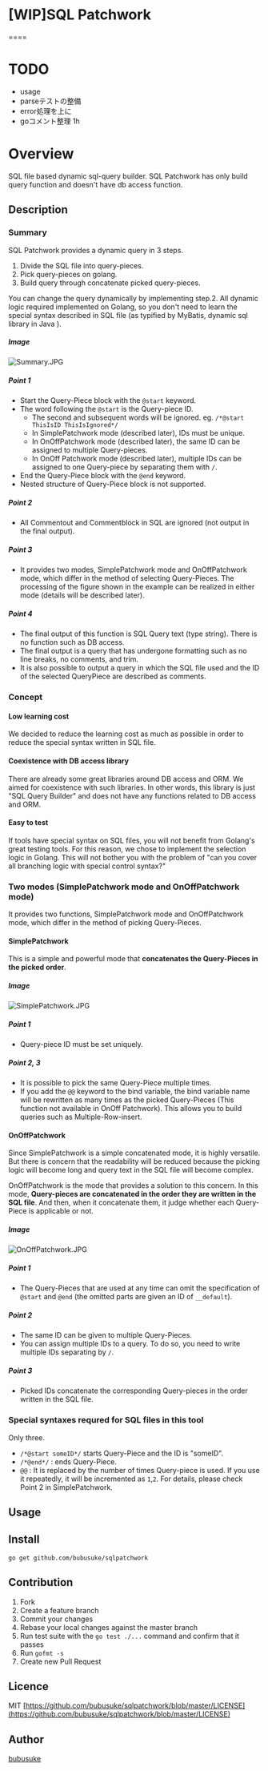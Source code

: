 # [WIP]SQL Patchwork
====

# TODO
  - usage
  - parseテストの整備
  - error処理を上に
  - goコメント整理 1h


# Overview
SQL file based dynamic sql-query builder.
SQL Patchwork has only build query function and doesn't have db access function.

## Description
### Summary
SQL Patchwork provides a dynamic query in 3 steps.

1. Divide the SQL file into query-pieces.
2. Pick query-pieces on golang.
3. Build query through concatenate picked query-pieces.

You can change the query dynamically by implementing step.2.
All dynamic logic required implemented on Golang, so you don't need to learn the special syntax described in SQL file (as typified by MyBatis, dynamic sql library in Java ).

##### Image
![Summary.JPG](https://github.com/bubusuke/sqlpatchwork/blob/master/doc_materials/Summary.JPG)

##### Point 1
* Start the Query-Piece block with the `@start` keyword.
* The word following the `@start` is the Query-piece ID.
    * The second and subsequent words will be ignored. eg. `/*@start ThisIsID ThisIsIgnored*/`
    * In SimplePatchwork mode (described later), IDs must be unique.
    * In OnOffPatchwork mode (described later), the same ID can be assigned to multiple Query-pieces.
    * In OnOff Patchwork mode (described later), multiple IDs can be assigned to one Query-piece by separating them with `/`.
* End the Query-Piece block with the `@end` keyword.
* Nested structure of Query-Piece block is not supported.

##### Point 2
* All Commentout and Commentblock in SQL are ignored (not output in the final output).

##### Point 3
* It provides two modes, SimplePatchwork mode and OnOffPatchwork mode, which differ in the method of selecting Query-Pieces. The processing of the figure shown in the example can be realized in either mode (details will be described later).

##### Point 4
* The final output of this function is SQL Query text (type string). There is no function such as DB access.
* The final output is a query that has undergone formatting such as no line breaks, no comments, and trim.
* It is also possible to output a query in which the SQL file used and the ID of the selected QueryPiece are described as comments.

### Concept

#### Low learning cost
We decided to reduce the learning cost as much as possible in order to reduce the special syntax written in SQL file.

#### Coexistence with DB access library
There are already some great libraries around DB access and ORM. We aimed for coexistence with such libraries. In other words, this library is just "SQL Query Builder" and does not have any functions related to DB access and ORM.

#### Easy to test
If tools have special syntax on SQL files, you will not benefit from Golang's great testing tools. For this reason, we chose to implement the selection logic in Golang. This will not bother you with the problem of "can you cover all branching logic with special control syntax?"

### Two modes (SimplePatchwork mode and OnOffPatchwork mode)
It provides two functions, SimplePatchwork mode and OnOffPatchwork mode, which differ in the method of picking Query-Pieces.

#### SimplePatchwork
This is a simple and powerful mode that **concatenates the Query-Pieces in the picked order**.

##### Image
![SimplePatchwork.JPG](https://github.com/bubusuke/sqlpatchwork/blob/master/doc_materials/SimplePatchwork.JPG)

##### Point 1
* Query-piece ID must be set uniquely.

##### Point 2, 3
* It is possible to pick the same Query-Piece multiple times.
* If you add the `@@` keyword to the bind variable, the bind variable name will be rewritten as many times as the picked Query-Pieces (This function not available in OnOff Patchwork). This allows you to build queries such as Multiple-Row-insert.

#### OnOffPatchwork
Since SimplePatchwork is a simple concatenated mode, it is highly versatile. But there is concern that the readability will be reduced because the picking logic will become long and query text in the SQL file will become complex.

OnOffPatchwork is the mode that provides a solution to this concern.
In this mode, **Query-pieces are concatenated in the order they are written in the SQL file**.
And then, when it concatenate them, it judge whether each Query-Piece is applicable or not.

##### Image
![OnOffPatchwork.JPG](https://github.com/bubusuke/sqlpatchwork/blob/master/doc_materials/OnOffPatchwork.JPG)

##### Point 1
* The Query-Pieces that are used at any time can omit the specification of `@start` and `@end` (the omitted parts are given an ID of `__default`).

##### Point 2
* The same ID can be given to multiple Query-Pieces.
* You can assign multiple IDs to a query. To do so, you need to write multiple IDs separating by `/`.

##### Point 3
* Picked IDs concatenate the corresponding Query-pieces in the order written in the SQL file.


### Special syntaxes requred for SQL files in this tool
Only three.

* `/*@start someID*/` starts Query-Piece and the ID is "someID".
* `/*@end*/` : ends Query-Piece.
* `@@` : It is replaced by the number of times Query-piece is used. If you use it repeatedly, it will be incremented as `1`,`2`. For details, please check Point 2 in SimplePatchwork.

## Usage

## Install
```
go get github.com/bubusuke/sqlpatchwork
```

## Contribution
1. Fork
2. Create a feature branch
3. Commit your changes
4. Rebase your local changes against the master branch
5. Run test suite with the `go test ./...` command and confirm that it passes
6. Run `gofmt -s`
7. Create new Pull Request

## Licence
MIT [https://github.com/bubusuke/sqlpatchwork/blob/master/LICENSE](https://github.com/bubusuke/sqlpatchwork/blob/master/LICENSE)

## Author
[bubusuke](https://github.com/bubusuke)
